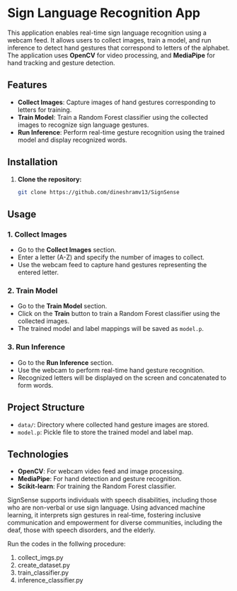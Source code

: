 # Sign Language Recognition App

This application enables real-time sign language recognition using a webcam feed. It allows users to collect images, train a model, and run inference to detect hand gestures that correspond to letters of the alphabet. The application uses **OpenCV** for video processing, and **MediaPipe** for hand tracking and gesture detection.

## Features

- **Collect Images**: Capture images of hand gestures corresponding to letters for training.
- **Train Model**: Train a Random Forest classifier using the collected images to recognize sign language gestures.
- **Run Inference**: Perform real-time gesture recognition using the trained model and display recognized words.

## Installation

1. **Clone the repository:**

   ```bash
   git clone https://github.com/dineshramv13/SignSense

## Usage

### 1. Collect Images
- Go to the **Collect Images** section.
- Enter a letter (A-Z) and specify the number of images to collect.
- Use the webcam feed to capture hand gestures representing the entered letter.

### 2. Train Model
- Go to the **Train Model** section.
- Click on the **Train** button to train a Random Forest classifier using the collected images.
- The trained model and label mappings will be saved as `model.p`.

### 3. Run Inference
- Go to the **Run Inference** section.
- Use the webcam to perform real-time hand gesture recognition.
- Recognized letters will be displayed on the screen and concatenated to form words.

## Project Structure

- `data/`: Directory where collected hand gesture images are stored.
- `model.p`: Pickle file to store the trained model and label map.

## Technologies

- **OpenCV**: For webcam video feed and image processing.
- **MediaPipe**: For hand detection and gesture recognition.
- **Scikit-learn**: For training the Random Forest classifier.


SignSense supports individuals with speech disabilities, including those who are non-verbal or use sign language. Using advanced machine learning, it interprets sign gestures in real-time, fostering inclusive communication and empowerment for diverse communities, including the deaf, those with speech disorders, and the elderly.

Run the codes in the follwing procedure:
1. collect_imgs.py
2. create_dataset.py
3. train_classifier.py
4. inference_classifier.py

